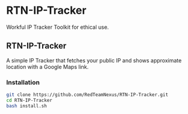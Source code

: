 # RTN-IP-Tracker
Workful IP Tracker Toolkit for ethical use.
## RTN-IP-Tracker

A simple IP Tracker that fetches your public IP and shows approximate location with a Google Maps link.

### Installation

```bash
git clone https://github.com/RedTeamNexus/RTN-IP-Tracker.git
cd RTN-IP-Tracker
bash install.sh
